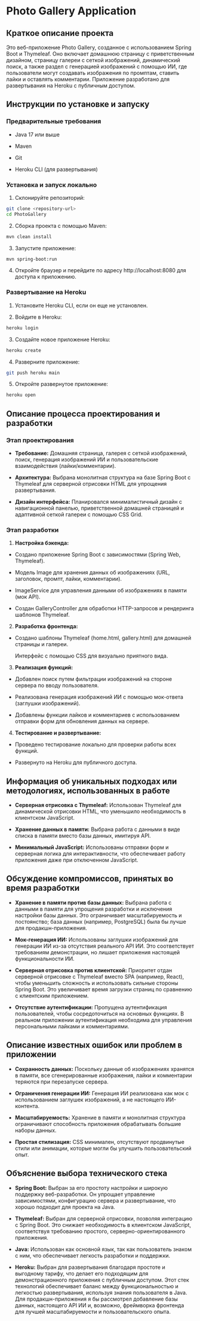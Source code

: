 # Photo Gallery Application

## Краткое описание проекта

Это веб-приложение Photo Gallery, созданное с использованием Spring Boot и Thymeleaf. Оно включает домашнюю страницу с приветственным дизайном, страницу галереи с сеткой изображений, динамический поиск, а также раздел с генерацией изображений с помощью ИИ, где пользователи могут создавать изображения по промптам, ставить лайки и оставлять комментарии. Приложение разработано для развертывания на Heroku с публичным доступом.

## Инструкции по установке и запуску

### Предварительные требования

- Java 17 или выше

- Maven

- Git

- Heroku CLI (для развертывания)

### Установка и запуск локально

1. Склонируйте репозиторий:

```bash
git clone <repository-url>
cd PhotoGallery
```

2. Сборка проекта с помощью Maven:
```bash
mvn clean install
```
3. Запустите приложение:
```bash
mvn spring-boot:run
```
4. Откройте браузер и перейдите по адресу http://localhost:8080 для доступа к приложению.

### Развертывание на **Heroku**

1. Установите Heroku CLI, если он еще не установлен.

2. Войдите в Heroku:
```bash
heroku login
```
3. Создайте новое приложение Heroku:
```bash
heroku create
```
4. Разверните приложение:
```bash
git push heroku main
```
5. Откройте развернутое приложение:
```bash
heroku open
```
## Описание процесса проектирования и разработки

### Этап проектирования

- **Требование:** Домашняя страница, галерея с сеткой изображений, поиск, генерация изображений ИИ и пользовательские взаимодействия (лайки/комментарии).

- **Архитектура:** Выбрана монолитная структура на базе Spring Boot с Thymeleaf для серверной отрисовки HTML для упрощения развертывания.

- **Дизайн интерфейса:** Планировался минималистичный дизайн с навигационной панелью, приветственной домашней страницей и адаптивной сеткой галереи с помощью CSS Grid.

### Этап разработки

1. **Настройка бэкенда:**

- Создано приложение Spring Boot с зависимостями (Spring Web, Thymeleaf).

- Модель Image для хранения данных об изображениях (URL, заголовок, промпт, лайки, комментарии).

- ImageService для управления данными об изображениях в памяти (мок API).

- Создан GalleryController для обработки HTTP-запросов и рендеринга шаблонов Thymeleaf.

2. **Разработка фронтенда:**

- Создано шаблоны Thymeleaf (home.html, gallery.html) для домашней страницы и галереи.

  Интерфейс с помощью CSS для визуально приятного вида.

3. **Реализация функций:**

- Добавлен поиск путем фильтрации изображений на стороне сервера по вводу пользователя.

- Реализована генерация изображений ИИ с помощью мок-ответа (заглушки изображений).

- Добавлены функции лайков и комментариев с использованием отправки форм для обновления данных на сервере.

4. **Тестирование и развертывание:**

- Проведено тестирование локально для проверки работы всех функций.

- Развернуто на Heroku для публичного доступа.

## Информация об уникальных подходах или методологиях, использованных в работе

- **Серверная отрисовка с Thymeleaf:** Использован Thymeleaf для динамической отрисовки HTML, что уменьшило необходимость в клиентском JavaScript.

- **Хранение данных в памяти:** Выбрана работа с данными в виде списка в памяти вместо базы данных, имитируя API.

- **Минимальный JavaScript:** Использованы отправки форм и серверная логика для интерактивности, что обеспечивает работу приложения даже при отключенном JavaScript.

## Обсуждение компромиссов, принятых во время разработки

- **Хранение в памяти против базы данных:** Выбрана работа с данными в памяти для упрощения разработки и исключения настройки базы данных. Это ограничивает масштабируемость и постоянство; база данных (например, PostgreSQL) была бы лучше для продакшн-приложения.

- **Мок-генерация ИИ:** Использованы заглушки изображений для генерации ИИ из-за отсутствия реального API ИИ. Это соответствует требованиям демонстрации, но лишает приложения настоящей функциональности ИИ.

- **Серверная отрисовка против клиентской:** Приоритет отдан серверной отрисовке с Thymeleaf вместо SPA (например, React), чтобы уменьшить сложность и использовать сильные стороны Spring Boot. Это увеличивает время загрузки страниц по сравнению с клиентским приложением.

- **Отсутствие аутентификации:** Пропущена аутентификация пользователей, чтобы сосредоточиться на основных функциях. В реальном приложении аутентификация необходима для управления персональными лайками и комментариями.

## Описание известных ошибок или проблем в приложении

- **Сохранность данных:** Поскольку данные об изображениях хранятся в памяти, все сгенерированные изображения, лайки и комментарии теряются при перезапуске сервера.

- **Ограничения генерации ИИ:** Генерация ИИ реализована как мок с использованием заглушек изображений, а не настоящего ИИ-контента.

- **Масштабируемость:** Хранение в памяти и монолитная структура ограничивают способность приложения обрабатывать большие наборы данных.

- **Простая стилизация:** CSS минимален, отсутствуют продвинутые стили или анимации, которые могли бы улучшить пользовательский опыт.

## Объяснение выбора технического стека

- **Spring Boot:** Выбран за его простоту настройки и широкую поддержку веб-разработки. Он упрощает управление зависимостями, конфигурацию сервера и развертывание, что хорошо подходит для проекта на Java.

- **Thymeleaf:** Выбран для серверной отрисовки, позволяя интеграцию с Spring Boot. Это снижает необходимость в клиентском JavaScript, соответствуя требованию простого, серверно-ориентированного приложения.

- **Java:** Использован как основной язык, так как пользователь знаком с ним, что обеспечивает легкость разработки и поддержки.

- **Heroku:** Выбран для развертывания благодаря простоте и выгодному тарифу, что делает его подходящим для демонстрационного приложения с публичным доступом. Этот стек технологий обеспечивает баланс между функциональностью и легкостью развертывания, используя знания пользователя в Java. Для продакшн-приложения я бы рассмотрел добавление базы данных, настоящего API ИИ и, возможно, фреймворка фронтенда для лучшей масштабируемости и пользовательского опыта.
